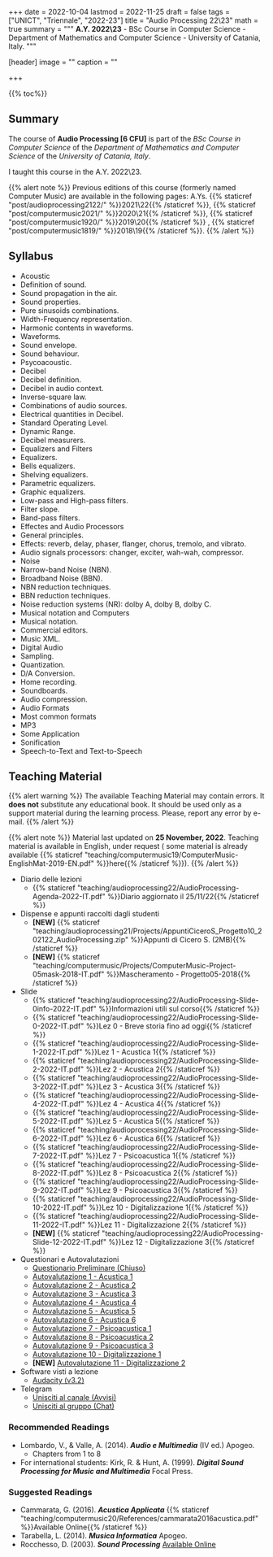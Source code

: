 +++
date = 2022-10-04
lastmod = 2022-11-25
draft = false
tags = ["UNICT", "Triennale", "2022-23"]
title = "Audio Processing 22\\23"
math = true
summary = """
**A.Y. 2022\\23** - BSc Course in Computer Science - Department of Mathematics and Computer Science - University of Catania, Italy.
"""

[header]
image = ""
caption = ""

+++

{{% toc%}}

## Summary

The course of **Audio Processing [6 CFU]** is part of the *BSc Course in Computer Science* of the *Department of Mathematics and Computer Science* of the *University of Catania, Italy*.

I taught this course in the A.Y. 2022\\23.

{{% alert note %}}
Previous editions of this course (formerly named Computer Music) are available in the following pages: A.Ys. {{% staticref "post/audioprocessing2122/" %}}2021\\22{{% /staticref %}}, {{% staticref "post/computermusic2021/" %}}2020\\21{{% /staticref %}}, {{% staticref "post/computermusic1920/" %}}2019\\20{{% /staticref %}} , {{% staticref "post/computermusic1819/" %}}2018\\19{{% /staticref %}}.
{{% /alert %}}

## Syllabus

*	Acoustic 
  * Definition of sound.
  * Sound propagation in the air.
  * Sound properties.
  * Pure sinusoids combinations.
  * Width-Frequency representation.
  * Harmonic contents in waveforms.
  * Waveforms.
  * Sound envelope.
  * Sound behaviour.
  * Psycoacoustic.
*	Decibel 
  * Decibel definition.
  * Decibel in audio context.
  * Inverse-square law.
  * Combinations of audio sources.
  * Electrical quantities in Decibel.
  * Standard Operating Level.
  * Dynamic Range.
  * Decibel measurers.
*	Equalizers and Filters
  * Equalizers.
  * Bells equalizers.
  * Shelving equalizers.
  * Parametric equalizers.
  * Graphic equalizers.
  * Low-pass and High-pass filters.
  * Filter slope.
  * Band-pass filters.
*	Effectes and Audio Processors
  * General principles.
  * Effects: reverb, delay, phaser, flanger, chorus, tremolo, and vibrato.
  * Audio signals processors: changer, exciter, wah-wah, compressor.
*	Noise 
  * Narrow-band Noise (NBN).
  * Broadband Noise (BBN).
  * NBN reduction techniques.
  * BBN reduction techniques.
  * Noise reduction systems (NR): dolby A, dolby B, dolby C.
*	Musical notation and Computers 
  * Musical notation.
  * Commercial editors.
  * Music XML.
*	Digital Audio 
  * Sampling.
  * Quantization.
  * D/A Conversion.
  * Home recording.
  * Soundboards.
  * Audio compression.
*	Audio Formats
  * Most common formats
  * MP3
*	Some Application 
  * Sonification
  * Speech-to-Text and Text-to-Speech 


## Teaching Material

{{% alert warning %}}
The available Teaching Material may contain errors. It **does not** substitute any educational book. It should be used only as a support material during the learning process. Please, report any error by e-mail.
{{% /alert %}}

{{% alert note %}}
Material last updated on **25 November, 2022**. Teaching material is available in English, under request ( some material is already available {{% staticref "teaching/computermusic19/ComputerMusic-EnglishMat-2019-EN.pdf" %}}here{{% /staticref %}}).
{{% /alert %}}

* Diario delle lezioni
  * {{% staticref "teaching/audioprocessing22/AudioProcessing-Agenda-2022-IT.pdf" %}}Diario aggiornato il 25/11/22{{% /staticref %}}
* Dispense e appunti raccolti dagli studenti
  * **[NEW]** {{% staticref "teaching/audioprocessing21/Projects/AppuntiCiceroS_Progetto10_202122_AudioProcessing.zip" %}}Appunti di Cicero S. (2MB){{% /staticref %}}
  * **[NEW]** {{% staticref "teaching/computermusic/Projects/ComputerMusic-Project-05mask-2018-IT.pdf" %}}Mascheramento - Progetto05-2018{{% /staticref %}}
* Slide
  * {{% staticref "teaching/audioprocessing22/AudioProcessing-Slide-0info-2022-IT.pdf" %}}Informazioni utili sul corso{{% /staticref %}}
  * {{% staticref "teaching/audioprocessing22/AudioProcessing-Slide-0-2022-IT.pdf" %}}Lez 0 - Breve storia fino ad oggi{{% /staticref %}}
  * {{% staticref "teaching/audioprocessing22/AudioProcessing-Slide-1-2022-IT.pdf" %}}Lez 1 - Acustica 1{{% /staticref %}}
  * {{% staticref "teaching/audioprocessing22/AudioProcessing-Slide-2-2022-IT.pdf" %}}Lez 2 - Acustica 2{{% /staticref %}}
  * {{% staticref "teaching/audioprocessing22/AudioProcessing-Slide-3-2022-IT.pdf" %}}Lez 3 - Acustica 3{{% /staticref %}}
  * {{% staticref "teaching/audioprocessing22/AudioProcessing-Slide-4-2022-IT.pdf" %}}Lez 4 - Acustica 4{{% /staticref %}}
  * {{% staticref "teaching/audioprocessing22/AudioProcessing-Slide-5-2022-IT.pdf" %}}Lez 5 - Acustica 5{{% /staticref %}}
  * {{% staticref "teaching/audioprocessing22/AudioProcessing-Slide-6-2022-IT.pdf" %}}Lez 6 - Acustica 6{{% /staticref %}}
  * {{% staticref "teaching/audioprocessing22/AudioProcessing-Slide-7-2022-IT.pdf" %}}Lez 7 - Psicoacustica 1{{% /staticref %}}
  * {{% staticref "teaching/audioprocessing22/AudioProcessing-Slide-8-2022-IT.pdf" %}}Lez 8 - Psicoacustica 2{{% /staticref %}}
  * {{% staticref "teaching/audioprocessing22/AudioProcessing-Slide-9-2022-IT.pdf" %}}Lez 9 - Psicoacustica 3{{% /staticref %}}
  * {{% staticref "teaching/audioprocessing22/AudioProcessing-Slide-10-2022-IT.pdf" %}}Lez 10 - Digitalizzazione 1{{% /staticref %}}
  * {{% staticref "teaching/audioprocessing22/AudioProcessing-Slide-11-2022-IT.pdf" %}}Lez 11 - Digitalizzazione 2{{% /staticref %}}
  * **[NEW]** {{% staticref "teaching/audioprocessing22/AudioProcessing-Slide-12-2022-IT.pdf" %}}Lez 12 - Digitalizzazione 3{{% /staticref %}}
* Questionari e Autovalutazioni
  * [Questionario Preliminare (Chiuso)](https://docs.google.com/forms/d/e/1FAIpQLSeuwtYj2I2YYwVVXz7iwpTfL5buZ3CCUgSphIEe7ywttD8e0g/viewform?usp=sf_link)
  * [Autovalutazione 1 - Acustica 1](https://docs.google.com/forms/d/e/1FAIpQLSfPBtPes-h6QM6fN0VIea3y64Ru5KZU3tXIJqe_tSEtcWINaQ/viewform?usp=sf_link)
  * [Autovalutazione 2 - Acustica 2](https://docs.google.com/forms/d/e/1FAIpQLSek8dE2ds7XrWmN6qMaGmSjo9OkCBwXlxnM3doDFq9eNp3AbA/viewform?usp=sf_link)
  * [Autovalutazione 3 - Acustica 3](https://docs.google.com/forms/d/e/1FAIpQLSdaJjhUGruWH9PPWtkv1XwoeYG7Oz1Py2nW6Vl1PSLLmM4sNQ/viewform?usp=sf_link)
  * [Autovalutazione 4 - Acustica 4](https://docs.google.com/forms/d/e/1FAIpQLSfLxb2P1sg3Me9wcKmwM-XUdOtXUb3LEr0RMhak9j-fIdczlg/viewform?usp=sf_link)
  * [Autovalutazione 5 - Acustica 5](https://docs.google.com/forms/d/e/1FAIpQLSdKLM5hVRVcsHyKfkLpBSMm9259SG09RpxvTz_NR7g2yoww7g/viewform?usp=sf_link)
  * [Autovalutazione 6 - Acustica 6](https://docs.google.com/forms/d/e/1FAIpQLSfkbo9RgP5gRAvb-6Fc6mGMTOgBRC-v061e4ag8SRizvbRdMw/viewform?usp=sf_link)
  * [Autovalutazione 7 - Psicoacustica 1](https://docs.google.com/forms/d/e/1FAIpQLSd7Ej2UwceIgvusIAsX_WsVe_uHVFQ1TSCigMRkQIVIfrsSAA/viewform?usp=sf_link)
  * [Autovalutazione 8 - Psicoacustica 2](https://docs.google.com/forms/d/e/1FAIpQLSeLnNHcD_czIYB1TtTdQRCB33zK0u3kTGF6aAr73HSs8vJ1iQ/viewform?usp=sf_link)
  * [Autovalutazione 9 - Psicoacustica 3](https://docs.google.com/forms/d/e/1FAIpQLSckDThtmBg1vikN2ssVoKLs9aerzH8zlHRQnLvlkHpa2xp15g/viewform?usp=sf_link)
  * [Autovalutazione 10 - Digitalizzazione 1](https://docs.google.com/forms/d/e/1FAIpQLSetxIPmYE-IiQe1q8vAItOhwqZwVN0tSGUKOYM94mwgZr4Zxw/viewform?usp=sf_link)
  * **[NEW]** [Autovalutazione 11 - Digitalizzazione 2](https://docs.google.com/forms/d/e/1FAIpQLSdLspKVcx_Tf2elnxSIqdEcARYCJVKedKuORQUupsY-iy2QHw/viewform?usp=sf_link)
* Software visti a lezione
  * [Audacity (v3.2)](https://www.audacityteam.org/)
* Telegram
  * [Unisciti al canale (Avvisi)](https://t.me/+okTjrcyZN8M0NTBk)
  * [Unisciti al gruppo (Chat)](https://t.me/+knMREAftXOA5ZDg0)

### Recommended Readings

* Lombardo, V., & Valle, A. (2014). _**Audio e Multimedia**_ (IV ed.) Apogeo.
  * Chapters from 1 to 8
* For international students: Kirk, R. & Hunt, A. (1999). _**Digital Sound Processing for Music and Multimedia**_ Focal Press.

### Suggested Readings

* Cammarata, G. (2016). _**Acustica Applicata**_ {{% staticref "teaching/computermusic20/References/cammarata2016acustica.pdf" %}}Available Online{{% /staticref %}}
* Tarabella, L. (2014). _**Musica Informatica**_ Apogeo.
* Rocchesso, D. (2003). _**Sound Processing**_ [Available Online](https://ia600309.us.archive.org/13/items/IntroductionToSoundProcessing/vsp.pdf)